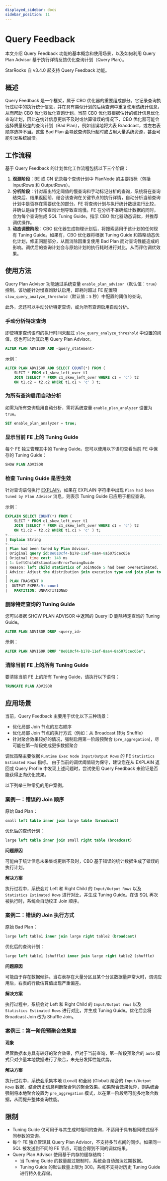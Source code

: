 ```yaml
---
displayed_sidebar: docs
sidebar_position: 11
---
```


# Query Feedback

本文介绍 Query Feedback 功能的基本概念和使用场景，以及如何利用 Query Plan Advisor 基于执行详情反馈优化查询计划（Query Plan）。

StarRocks 自 v3.4.0 起支持 Query Feedback 功能。

## 概述

Query Feedback 是一个框架，属于 CBO 优化器的重要组成部分。它记录查询执行过程中的执行统计信息，并在具有类似计划的后续查询中重复使用该统计信息，从而帮助 CBO 优化器优化查询计划。当前 CBO 优化器根据估计的统计信息优化查询计划，因此在统计信息更新不及时或估算错误的情况下，CBO 优化器可能会选择质量较差的查询计划（Bad Plan），例如错误地将大表 Braodcast，或左右表顺序选择不当。这些 Bad Plan 会导致查询执行超时或占用大量系统资源，甚至可能引发系统崩溃。

## 工作流程

基于 Query Feedback 的计划优化工作流程包括以下三个阶段：

1. **观测阶段**：BE 或 CN 记录每个查询计划中 PlanNode 的主要指标（包括 InputRows 和 OutputRows）。
2. **分析阶段**：针对超出特定阈值的慢查询和手动标记分析的查询，系统将在查询结束后、结果返回前，结合该查询在关键节点的执行详情，自动分析当前查询计划中是否存在需要优化的部分。FE 将查询计划与执行统计数据进行比较，并确认是由于异常查询计划导致查询慢。FE 在分析不准确统计数据的同时，会为每个查询生成 SQL Tuning Guide，指示 CBO 优化器动态调优，并推荐调优操作。
3. **动态调整阶段**：CBO 优化器生成物理计划后，将搜索适用于该计划的任何现有 Tuning Guide。如果有，CBO 优化器将根据 Tuning Guide 和策略动态优化计划，修正问题部分，从而消除因重复使用 Bad Plan 而对查询性能造成的影响。调优后的查询计划会与原始计划的执行耗时进行对比，从而评估调优效果。

## 使用方法

Query Plan Advisor 功能通过系统变量 `enable_plan_advisor`（默认值：`true`）控制。该功能针对慢查询默认启用，即耗时超过 FE 配置项 `slow_query_analyze_threshold`（默认值：`5` 秒）中配置的阈值的查询。

此外，您还可以手动分析特定查询，或为所有查询启用自动分析。

### 手动分析特定查询

即使特定查询语句的执行时间未超过 `slow_query_analyze_threshold` 中设置的阈值，您也可以为其启用 Query Plan Advisor。

```SQL
ALTER PLAN ADVISOR ADD <query_statement>
```

示例：

```SQL
ALTER PLAN ADVISOR ADD SELECT COUNT(*) FROM (
    SLECT * FROM c1_skew_left_over t1 
    JOIN (SELECT * FROM c1_skew_left_over WHERE c1 = 'c') t2 
    ON t1.c2 = t2.c2 WHERE t1.c1 > 'c' ) t;
```

### 为所有查询启用自动分析

如需为所有查询启用自动分析，需将系统变量 `enable_plan_analyzer` 设置为 `true`。

```SQL
SET enable_plan_analyzer = true;
```

### 显示当前 FE 上的 Tuning Guide

每个 FE 独立管理其中的 Tuning Guide。您可以使用以下语句查看当前 FE 中保存的 Tuning Guide：

```SQL
SHOW PLAN ADVISOR
```

### 检查 Tuning Guide 是否生效

针对查询语句执行 [EXPLAIN](../sql-reference/sql-statements/cluster-management/plan_profile/EXPLAIN.md)，如果在 EXPLAIN 字符串中出现 `Plan had been tuned by Plan Advisor` 消息，则表示 Tuning Guide 已应用于相应查询。

示例：

```SQL
EXPLAIN SELECT COUNT(*) FROM (
    SLECT * FROM c1_skew_left_over t1 
    JOIN (SELECT * FROM c1_skew_left_over WHERE c1 = 'c') t2 
    ON t1.c2 = t2.c2 WHERE t1.c1 > 'c' ) t;
+-----------------------------------------------------------------------------------------------+
| Explain String                                                                                |
+-----------------------------------------------------------------------------------------------+
| Plan had been tuned by Plan Advisor.                                                          |
| Original query id:8e010cf4-b178-11ef-8aa4-8a5075cec65e                                        |
| Original time cost: 148 ms                                                                    |
| 1: LeftChildEstimationErrorTuningGuide                                                        |
| Reason: left child statistics of JoinNode 5 had been overestimated.                           |
| Advice: Adjust the distribution join execution type and join plan to improve the performance. |
|                                                                                               |
| PLAN FRAGMENT 0                                                                               |
|  OUTPUT EXPRS:9: count                                                                        |
|   PARTITION: UNPARTITIONED                                           
```

### 删除特定查询的 Tuning Guide

您可以根据 SHOW PLAN ADVISOR 中返回的 Query ID 删除特定查询的 Tuning Guide。

```SQL
ALTER PLAN ADVISOR DROP <query_id>
```

示例：

```SQL
ALTER PLAN ADVISOR DROP "8e010cf4-b178-11ef-8aa4-8a5075cec65e";
```

### 清除当前 FE 上的所有 Tuning Guide

要清除当前 FE 上的所有 Tuning Guide，请执行以下语句：

```SQL
TRUNCATE PLAN ADVISOR
```

## 应用场景

当前，Query Feedback 主要用于优化以下三种场景：

- 优化局部 Join 节点的左右顺序
- 优化局部 Join 节点的执行方式（例如：从 Broadcast 转为 Shuffle）
- 针对聚合效果较好的情况，强制启用第一阶段预聚合 (`pre_aggregation`)，尽可能在第一阶段完成更多数据聚合

调优策略主要依据 `Runtime Exec Node Input/Output Rows` 的 FE `Statistics Estimated Rows` 指标。 由于当前的调优阈值较为保守，建议您在从 EXPLAIN 返回或 Query Profile 中发现上述问题时，尝试使用 Query Feedback 来验证是否能获得正向优化效果。

以下列举三种常见的用户案例。

### 案例一：错误的 Join 顺序

原始 Bad Plan：

```SQL
small left table inner join large table (broadcast)
```

优化后的查询计划：

```SQL
large left table inner join small right table (broadcast)
```

**问题原因**

可能由于统计信息未采集或更新不及时，CBO 基于错误的统计数据生成了错误的执行计划。

**解决方案**

执行过程中，系统会对 Left 和 Right Child 的 `Input/Output Rows` 以及 `Statistics Estimated Rows` 进行对比，并生成 Tuning Guide。在该 SQL 再次被执行时，系统会自动校正 Join 顺序。

### 案例二：错误的 Join 执行方式

原始 Bad Plan：

```SQL
large left table1 inner join large right table2 (broadcast)
```

优化后的查询计划：

```SQL
large left table1 (shuffle) inner join large right table2 (shuffle)
```

**问题原因**

可能由于存在数据倾斜。当右表存在大量分区且某个分区数据量异常大时，谓词应用后，右表的行数估算值出现严重偏差。

**解决方案**

执行过程中，系统会对 Left 和 Right Child 的 `Input/Output rows` 以及 `Statistics Estimated Rows` 进行对比，并生成 Tuning Guide。优化后会将 Broadcast Join 改为 Shuffle Join。

### 案例三：第一阶段预聚合效果差

**现象**

尽管数据本身具有较好的聚合效果，但对于当前查询，第一阶段预聚合的 `auto` 模式只对少量本地数据进行了聚合，未充分发挥性能优势。

**解决方案**

执行过程中，系统会采集本地 (Local) 和全局 (Global) 聚合的 `Input/Output Rows` 数据，结合历史信息判断聚合列的聚合效果。如果聚合效果优异，则系统会强制将本地聚合设置为 `pre_aggregation` 模式，以在第一阶段尽可能多地聚合数据，从而提升整体查询性能。

## 限制

- Tuning Guide 仅可用于与其生成时相同的查询，不适用于具有相同模式但不同参数的查询。
- 每个 FE 独立管理其 Query Plan Advisor，不支持多节点间的同步。如果同一 SQL 被发送到不同的 FE 节点，可能会得到不同的调优结果。
- Query Plan Advisor 使用基于内存的缓存结构：
  - 当 Tuning Guide 的数量超过限制时，系统会自动淘汰过期数据。
  - Tuning Guide 的默认数量上限为 300。系统不支持对历史 Tuning Guide 进行持久化存储。
